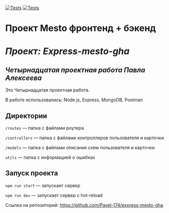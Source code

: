 [![Tests](../../actions/workflows/tests-13-sprint.yml/badge.svg)](../../actions/workflows/tests-13-sprint.yml) [![Tests](../../actions/workflows/tests-14-sprint.yml/badge.svg)](../../actions/workflows/tests-14-sprint.yml) 

# Проект Mesto фронтенд + бэкенд 

 

# **_Проект: Express-mesto-gha_** 

## *Четырнадцатая проектная работа Павла Алексеева* 

Это Четырнадцатая проектная работа.  

 

В работе использовались: Node.js, Express, MongoDB, Postman 

 

## Директории 

 

`/routes` — папка с файлами роутера   

`/controllers` — папка с файлами контроллеров пользователя и карточки    

`/models` — папка с файлами описания схем пользователя и карточки   

`utils` — папка с информацией о ошибках  

 

## Запуск проекта 

 

`npm run start` — запускает сервер    

`npm run dev` — запускает сервер с hot-reload 

 

Ссылка на репозиторий: https://github.com/Pavel-174/express-mesto-gha 
